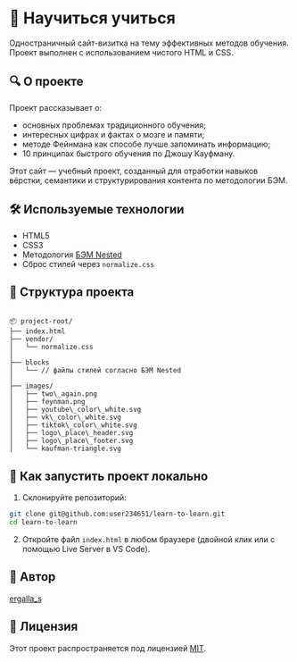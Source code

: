 # 📘 Научиться учиться

Одностраничный сайт-визитка на тему эффективных методов обучения. Проект выполнен с использованием чистого HTML и CSS.

## 🔍 О проекте

Проект рассказывает о:
- основных проблемах традиционного обучения;
- интересных цифрах и фактах о мозге и памяти;
- методе Фейнмана как способе лучше запоминать информацию;
- 10 принципах быстрого обучения по Джошу Кауфману.

Этот сайт — учебный проект, созданный для отработки навыков вёрстки, семантики и структурирования контента по методологии БЭМ.

## 🛠 Используемые технологии

- HTML5
- CSS3
- Методология [БЭМ Nested](https://ru.bem.info/)
- Сброс стилей через `normalize.css`

## 📁 Структура проекта

```

📦 project-root/
├── index.html
├── vendor/
│   └── normalize.css
│
├── blocks
│   └── // файлы стилей согласно БЭМ Nested
│
├── images/
│   ├── two\_again.png
│   ├── feynman.png
│   ├── youtube\_color\_white.svg
│   ├── vk\_color\_white.svg
│   ├── tiktok\_color\_white.svg
│   ├── logo\_place\_header.svg
│   ├── logo\_place\_footer.svg
│   └── kaufman-triangle.svg

```

## 🚀 Как запустить проект локально

1. Склонируйте репозиторий:

```bash
git clone git@github.com:user234651/learn-to-learn.git
cd learn-to-learn
```

2. Откройте файл `index.html` в любом браузере (двойной клик или с помощью Live Server в VS Code).

## 👤 Автор

[ergalla\_s](https://github.com/user234651)

## 📄 Лицензия

Этот проект распространяется под лицензией [MIT](LICENSE).
